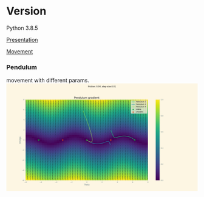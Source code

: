 # Version
Python 3.8.5

[Presentation](https://www.youtube.com/watch?v=BcFFK_yZHvA&list=PLy7rFP8-flIqwtwGc9D96wlUJu_QB5LMJ&index=5)

[Movement](https://www.youtube.com/watch?v=9v-Jx1Bk_D0)

### Pendulum
movement with different params.
![Picture](./modules/pendulum.jpg)
